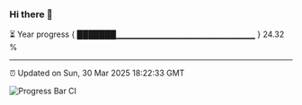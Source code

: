 ### Hi there 👋

⏳ Year progress { ███████▁▁▁▁▁▁▁▁▁▁▁▁▁▁▁▁▁▁▁▁▁▁▁ } 24.32 %

---

⏰ Updated on Sun, 30 Mar 2025 18:22:33 GMT

![Progress Bar CI](https://github.com/liununu/liununu/workflows/Progress%20Bar%20CI/badge.svg)
